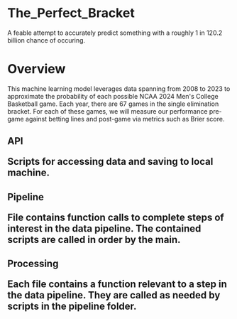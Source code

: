 # The_Perfect_Bracket

A feable attempt to accurately predict something with a roughly 1 in 120.2 billion chance of occuring.

# Overview

<p2> This machine learning model leverages data spanning from 2008 to 2023 to approximate the probability of each possible 
    NCAA 2024 Men's College Basketball game. Each year, there are 67 games in the single elimination bracket. For each of these
    games, we will measure our performance pre-game against betting lines and post-game via metrics such as Brier score. </p2>

## API <p> Scripts for accessing data and saving to local machine. </p>

## Pipeline <p> File contains function calls to complete steps of interest in the data pipeline. The contained scripts are called in order by the main. </p>

## Processing <p> Each file contains a function relevant to a step in the data pipeline. They are called as needed by scripts in the pipeline folder. </p>

